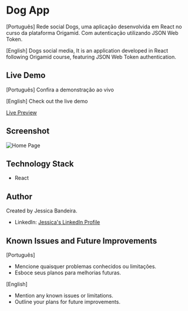 # Dog App

[Português]
Rede social Dogs, uma aplicação desenvolvida em React no curso da plataforma Origamid. Com autenticação utilizando JSON Web Token.

[English]
Dogs social media, It is an application developed in React following Origamid course, featuring JSON Web Token authentication.

## Live Demo

[Português]
Confira a demonstração ao vivo

[English]
Check out the live demo

[Live Preview](https://dog-app-jessicasantosb.vercel.app/)

## Screenshot

![Home Page]()

## Technology Stack

- React

## Author

Created by Jessica Bandeira.

- LinkedIn: [Jessica's LinkedIn Profile](https://www.linkedin.com/in/jessica-santosb/)

## Known Issues and Future Improvements

[Português]

- Mencione quaisquer problemas conhecidos ou limitações.
- Esboce seus planos para melhorias futuras.

[English]

- Mention any known issues or limitations.
- Outline your plans for future improvements.